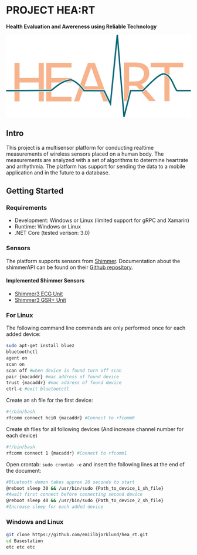 # PROJECT HEA:RT
**Health Evaluation and Awereness using Reliable Technology**

![The System](img/logotype.png)

## Intro

This project is a multisensor platform for conducting realtime measurements of wireless sensors placed on a human body.
The measurements are analyzed with a set of algorithms to determine heartrate and arrhythmia. 
The platform has support for sending the data to a mobile application and in the future to a database.

## Getting Started

### Requirements

* Development: Windows or Linux (limited support for gRPC and Xamarin) 
* Runtime: Windows or Linux
* .NET Core (tested verison: 3.0)

### Sensors

The platform supports sensors from [Shimmer](http://shimmersensing.com/).
Documentation about the shimmerAPI can be found on their [Github repository](https://github.com/ShimmerEngineering/Shimmer-C-API).

#### Implemented Shimmer Sensors

* [Shimmer3 ECG Unit](http://shimmersensing.com/products/shimmer3-ecg-sensor)
* [Shimmer3 GSR+ Unit](http://shimmersensing.com/products/shimmer3-wireless-gsr-sensor)

### For Linux

The following command line commands are only performed once for each added device:

```bash
sudo apt-get install bluez
bluetoothctl
agent on
scan on
scan off #when device is found turn off scan
pair {macaddr} #mac address of found device
trust {macaddr} #mac address of found device
ctrl-c #exit bluetootctl
```

Create an sh file for the first device:

```bash
#!/bin/bash
rfcomm connect hci0 {macaddr} #Connect to rfcomm0
```

Create sh files for all following devices (And increase channel number for each device)

```bash
#!/bin/bash
rfcomm connect 1 {macaddr} #Connect to rfcomm1
```

Open crontab: `sudo crontab -e` and insert the following lines at the end of the document:

```bash
#Bluetooth demon takes approx 20 seconds to start
@reboot sleep 30 && /usr/bin/sudo {Path_to_device_1_sh_file}
#Await first connect before connecting second device
@reboot sleep 40 && /usr/bin/sudo {Path_to_device_2_sh_file}
#Increase sleep for each added device
```

### Windows and Linux

```bash
git clone https://github.com/emiilbjorklund/hea_rt.git
cd Basestation
etc etc etc
```
